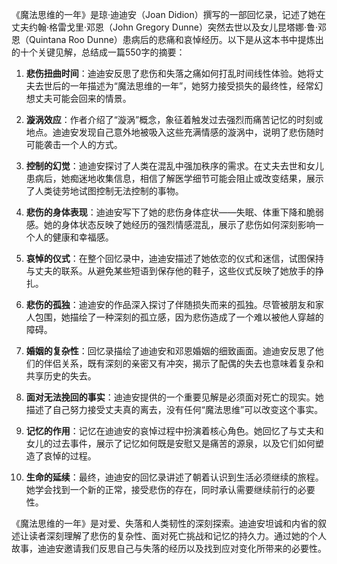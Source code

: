 《魔法思维的一年》是琼·迪迪安（Joan Didion）撰写的一部回忆录，记述了她在丈夫约翰·格雷戈里·邓恩（John Gregory Dunne）突然去世以及女儿昆塔娜·鲁·邓恩（Quintana Roo Dunne）患病后的悲痛和哀悼经历。以下是从这本书中提炼出的十个关键见解，总结成一篇550字的摘要：

1. **悲伤扭曲时间**：迪迪安反思了悲伤和失落之痛如何打乱时间线性体验。她将丈夫去世后的一年描述为“魔法思维的一年”，她努力接受损失的最终性，经常幻想丈夫可能会回来的情景。

2. **漩涡效应**：作者介绍了“漩涡”概念，象征着触发过去强烈而痛苦记忆的时刻或地点。迪迪安发现自己意外地被吸入这些充满情感的漩涡中，说明了悲伤随时可能袭击一个人的方式。

3. **控制的幻觉**：迪迪安探讨了人类在混乱中强加秩序的需求。在丈夫去世和女儿患病后，她痴迷地收集信息，相信了解医学细节可能会阻止或改变结果，展示了人类徒劳地试图控制无法控制的事物。

4. **悲伤的身体表现**：迪迪安写下了她的悲伤身体症状——失眠、体重下降和脆弱感。她的身体状态反映了她经历的强烈情感混乱，展示了悲伤如何深刻影响一个人的健康和幸福感。

5. **哀悼的仪式**：在整个回忆录中，迪迪安描述了她依恋的仪式和迷信，试图保持与丈夫的联系。从避免某些短语到保存他的鞋子，这些仪式反映了她放手的挣扎。

6. **悲伤的孤独**：迪迪安的作品深入探讨了伴随损失而来的孤独。尽管被朋友和家人包围，她描绘了一种深刻的孤立感，因为悲伤造成了一个难以被他人穿越的障碍。

7. **婚姻的复杂性**：回忆录描绘了迪迪安和邓恩婚姻的细致画面。迪迪安反思了他们的伴侣关系，既有深刻的亲密又有冲突，揭示了配偶的失去也意味着复杂和共享历史的失去。

8. **面对无法挽回的事实**：迪迪安提供的一个重要见解是必须面对死亡的现实。她描述了自己努力接受丈夫真的离去，没有任何“魔法思维”可以改变这个事实。

9. **记忆的作用**：记忆在迪迪安的哀悼过程中扮演着核心角色。她回忆了与丈夫和女儿的过去事件，展示了记忆如何既是安慰又是痛苦的源泉，以及它们如何塑造了哀悼的过程。

10. **生命的延续**：最终，迪迪安的回忆录讲述了朝着认识到生活必须继续的旅程。她学会找到一个新的正常，接受悲伤的存在，同时承认需要继续前行的必要性。

《魔法思维的一年》是对爱、失落和人类韧性的深刻探索。迪迪安坦诚和内省的叙述让读者深刻理解了悲伤的复杂性、面对死亡挑战和记忆的持久力。通过她的个人故事，迪迪安邀请我们反思自己与失落的经历以及找到应对变化所带来的必要性。